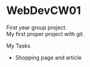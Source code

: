 # WebDevCW01

First year group project.  
My first proper project with git.

My Tasks

- Shopping page and article
